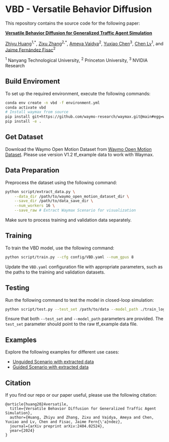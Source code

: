 # VBD - Versatile Behavior Diffusion
This repository contains the source code for the following paper:

[**Versatile Behavior Diffusion for Generalized Traffic Agent Simulation**](https://arxiv.org/abs/2404.02524)

[Zhiyu Huang](https://mczhi.github.io/)<sup>1,\*</sup>, [Zixu Zhang](https://zzx9636.github.io/)<sup>2,\*</sup>, [Ameya Vaidya](https://scholar.google.com/citations?user=TWo54ggAAAAJ&hl=en)<sup>2</sup>, [Yuxiao Chen](https://research.nvidia.com/person/yuxiao-chen)<sup>3</sup>, [Chen Lv](https://lvchen.wixsite.com/automan)<sup>1</sup>, and [Jaime Fernández Fisac](https://ece.princeton.edu/people/jaime-fernandez-fisac)<sup>2</sup>

<sup>1</sup> Nanyang Technological University, <sup>2</sup> Princeton University, <sup>3</sup> NVIDIA Research


## Build Enviroment  
To set up the required environment, execute the following commands:
```bash
conda env create -n vbd -f environment.yml
conda activate vbd 
# Install waymax from source
pip install git+https://github.com/waymo-research/waymax.git@main#egg=waymo-waymax
pip install -e .
```

## Get Dataset
Download the Waymo Open Motion Dataset from [Waymo Open Motion Dataset](https://waymo.com/open/data/motion/). Please use version V1.2 tf_example data to work with Waymax.

## Data Preparation
Preprocess the dataset using the following command:
```bash
python script/extract_data.py \
    --data_dir /path/to/waymo_open_motion_dataset_dir \
    --save_dir /path/to/data_save_dir \
    --num_workers 16 \
    --save_raw # Extract Waymax Scenario for visualization
```
Make sure to process training and validation data separately.

## Training
To train the VBD model, use the following command:
```bash
python script/train.py --cfg config/VBD.yaml --num_gpus 8
```
Update the ```VBD.yaml``` configuration file with appropriate parameters, such as the paths to the training and validation datasets.

## Testing
Run the following command to test the model in closed-loop simulation:
```bash
python script/test.py --test_set /path/to/data --model_path ./train_log/VBD/model.pth --save_simulation
```
Ensure that both ```--test_set``` and ```--model_path``` parameters are provided. The ```test_set``` parameter should point to the raw tf_example data file.

## Examples
Explore the following examples for different use cases:
- [Unguided Scenario with extracted data](example/unguided_generation.ipynb)
- [Guided Scenario with extracted data](example/goal_guided_generation.ipynb)

## Citation
If you find our repo or our paper useful, please use the following citation:
```
@article{huang2024versatile,
  title={Versatile Behavior Diffusion for Generalized Traffic Agent Simulation},
  author={Huang, Zhiyu and Zhang, Zixu and Vaidya, Ameya and Chen, Yuxiao and Lv, Chen and Fisac, Jaime Fern{\'a}ndez},
  journal={arXiv preprint arXiv:2404.02524},
  year={2024}
}
```

